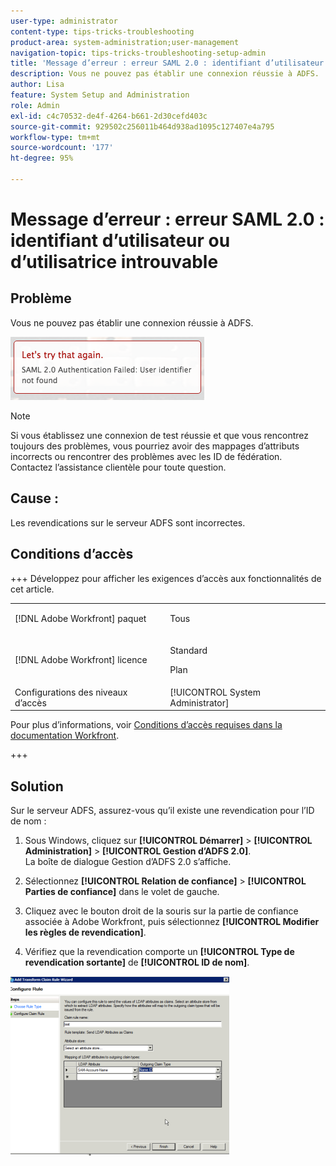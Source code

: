 ```yaml
---
user-type: administrator
content-type: tips-tricks-troubleshooting
product-area: system-administration;user-management
navigation-topic: tips-tricks-troubleshooting-setup-admin
title: 'Message d’erreur : erreur SAML 2.0 : identifiant d’utilisateur ou d’utilisatrice introuvable'
description: Vous ne pouvez pas établir une connexion réussie à ADFS.
author: Lisa
feature: System Setup and Administration
role: Admin
exl-id: c4c70532-de4f-4264-b661-2d30cefd403c
source-git-commit: 929502c256011b464d938ad1095c127407e4a795
workflow-type: tm+mt
source-wordcount: '177'
ht-degree: 95%

---
```


# Message d’erreur : erreur SAML 2.0 : identifiant d’utilisateur ou d’utilisatrice introuvable

## Problème

Vous ne pouvez pas établir une connexion réussie à ADFS.

![identifier_not_found.png](assets/identifier-not-found.png)

>[!NOTE]
>
>Si vous établissez une connexion de test réussie et que vous rencontrez toujours des problèmes, vous pourriez avoir des mappages d’attributs incorrects ou rencontrer des problèmes avec les ID de fédération. Contactez l’assistance clientèle pour toute question.

## Cause :

Les revendications sur le serveur ADFS sont incorrectes.

## Conditions d’accès

+++ Développez pour afficher les exigences d’accès aux fonctionnalités de cet article.

<table style="table-layout:auto"> 
 <col> 
 <col> 
 <tbody> 
  <tr> 
   <td>[!DNL Adobe Workfront] paquet</td> 
   <td><p>Tous</p></td> 
  </tr> 
  <tr> 
   <td>[!DNL Adobe Workfront] licence</td> 
   <td><p>Standard</p>
       <p>Plan</p></td>
  </tr> 
  <tr> 
   <td>Configurations des niveaux d’accès</td> 
   <td>[!UICONTROL System Administrator]</td> 
  </tr> 
 </tbody> 
</table>

Pour plus d’informations, voir [Conditions d’accès requises dans la documentation Workfront](/help/quicksilver/administration-and-setup/add-users/access-levels-and-object-permissions/access-level-requirements-in-documentation.md).

+++

## Solution

Sur le serveur ADFS, assurez-vous qu’il existe une revendication pour l’ID de nom :

1. Sous Windows, cliquez sur **[!UICONTROL Démarrer]** > **[!UICONTROL Administration]** > **[!UICONTROL Gestion d’ADFS 2.0]**.\
   La boîte de dialogue Gestion d’ADFS 2.0 s’affiche.

1. Sélectionnez **[!UICONTROL Relation de confiance]** > **[!UICONTROL Parties de confiance]** dans le volet de gauche.

1. Cliquez avec le bouton droit de la souris sur la partie de confiance associée à Adobe Workfront, puis sélectionnez **[!UICONTROL Modifier les règles de revendication]**.
1. Vérifiez que la revendication comporte un **[!UICONTROL Type de revendication sortante]** de **[!UICONTROL ID de nom]**.

![1.png](assets/1-350x287.png)
